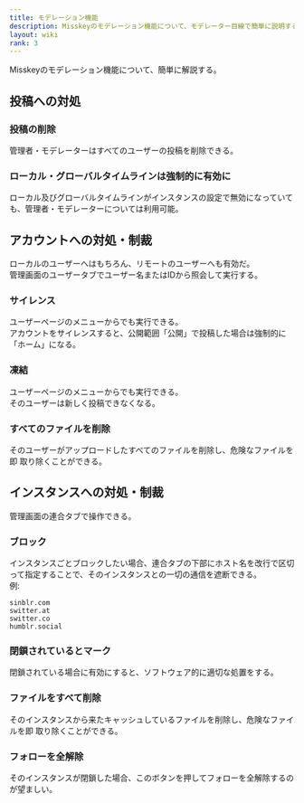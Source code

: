 ```yaml
---
title: モデレーション機能
description: Misskeyのモデレーション機能について、モデレーター目線で簡単に説明する。
layout: wiki
rank: 3
---
```

Misskeyのモデレーション機能について、簡単に解説する。

## 投稿への対処
### 投稿の削除
管理者・モデレーターはすべてのユーザーの投稿を削除できる。

### ローカル・グローバルタイムラインは強制的に有効に
ローカル及びグローバルタイムラインがインスタンスの設定で無効になっていても、管理者・モデレーターについては利用可能。

## アカウントへの対処・制裁
ローカルのユーザーへはもちろん、リモートのユーザーへも有効だ。  
管理画面のユーザータブでユーザー名またはIDから照会して実行する。

### サイレンス
ユーザーページのメニューからでも実行できる。  
アカウントをサイレンスすると、公開範囲「公開」で投稿した場合は強制的に「ホーム」になる。

### 凍結
ユーザーページのメニューからでも実行できる。  
そのユーザーは新しく投稿できなくなる。

### すべてのファイルを削除
そのユーザーがアップロードしたすべてのファイルを削除し、危険なファイルを即 取り除くことができる。

## インスタンスへの対処・制裁
管理画面の連合タブで操作できる。

### ブロック
インスタンスごとブロックしたい場合、連合タブの下部にホスト名を改行で区切って指定することで、そのインスタンスとの一切の通信を遮断できる。  
例:

```
sinblr.com
switter.at
switter.co
humblr.social
```

### 閉鎖されているとマーク
閉鎖されている場合に有効にすると、ソフトウェア的に適切な処置をする。

### ファイルをすべて削除
そのインスタンスから来たキャッシュしているファイルを削除し、危険なファイルを即 取り除くことができる。

### フォローを全解除
そのインスタンスが閉鎖した場合、このボタンを押してフォローを全解除するのが望ましい。